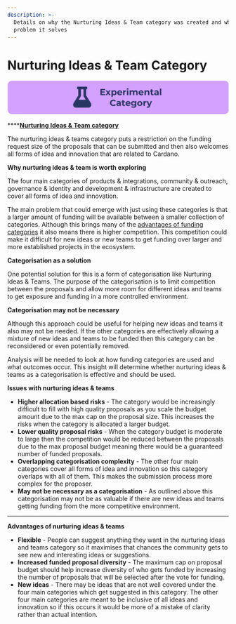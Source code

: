 ```yaml
---
description: >-
  Details on why the Nurturing Ideas & Team category was created and what
  problem it solves
---
```


# Nurturing Ideas & Team Category

![](../.gitbook/assets/experimental-categories.png)

****[**Nurturing Ideas & Team category**](https://docs.catalystcontributors.org/catalyst-funding-categories/funding-categories/nurturing-ideas-and-teams)

The nurturing ideas & teams category puts a restriction on the funding request size of the proposals that can be submitted and then also welcomes all forms of idea and innovation that are related to Cardano.



**Why nurturing ideas & team is worth exploring**

The four main categories of products & integrations, community & outreach, governance & identity and development & infrastructure are created to cover all forms of idea and innovation.

The main problem that could emerge with just using these categories is that a larger amount of funding will be available between a smaller collection of categories. Although this brings many of the [advantages of funding categories](broken-reference) it also means there is higher competition. This competition could make it difficult for new ideas or new teams to get funding over larger and more established projects in the ecosystem.



**Categorisation as a solution**

One potential solution for this is a form of categorisation like Nurturing Ideas & Teams. The purpose of the categorisation is to limit competition between the proposals and allow more room for different ideas and teams to get exposure and funding in a more controlled environment.



**Categorisation may not be necessary**

Although this approach could be useful for helping new ideas and teams it also may not be needed. If the other categories are effectively allowing a mixture of new ideas and teams to be funded then this category can be reconsidered or even potentially removed.

Analysis will be needed to look at how funding categories are used and what outcomes occur. This insight will determine whether nurturing ideas & teams as a categorisation is effective and should be used.



**Issues with nurturing ideas & teams**

* **Higher allocation based risks** - The category would be increasingly difficult to fill with high quality proposals as you scale the budget amount due to the max cap on the proposal size. This increases the risks when the category is allocated a larger budget.&#x20;
* **Lower quality proposal risks** - When the category budget is moderate to large then the competition would be reduced between the proposals due to the max proposal budget meaning there would be a guaranteed number of funded proposals.
* **Overlapping categorisation complexity** - The other four main categories cover all forms of idea and innovation so this category overlaps with all of them. This makes the submission process more complex for the proposer.
* **May not be necessary as a categorisation** - As outlined above this categorisation may not be as valuable if there are new ideas and teams getting funding from the more competitive environment.

****

**Advantages of nurturing ideas & teams**

* **Flexible** - People can suggest anything they want in the nurturing ideas and teams category so it maximises that chances the community gets to see new and interesting ideas or suggestions.
* **Increased funded proposal diversity** - The maximum cap on proposal budget should help increase diversity of who gets funded by increasing the number of proposals that will be selected after the vote for funding.
* **New ideas** - There may be ideas that are not well covered under the four main categories which get suggested in this category. The other four main categories are meant to be inclusive of all ideas and innovation so if this occurs it would be more of a mistake of clarity rather than actual intention.
